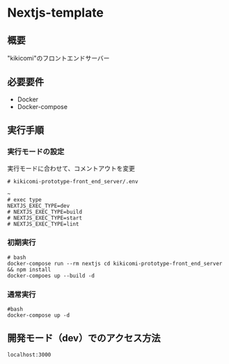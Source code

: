 # Nextjs-template

## 概要
"kikicomi"のフロントエンドサーバー

## 必要要件
- Docker
- Docker-compose

## 実行手順
### 実行モードの設定
実行モードに合わせて、コメントアウトを変更
```
# kikicomi-prototype-front_end_server/.env

~
# exec type
NEXTJS_EXEC_TYPE=dev
# NEXTJS_EXEC_TYPE=build
# NEXTJS_EXEC_TYPE=start
# NEXTJS_EXEC_TYPE=lint
```

### 初期実行
```
# bash
docker-compose run --rm nextjs cd kikicomi-prototype-front_end_server && npm install
docker-compoes up --build -d
```

### 通常実行
```
#bash
docker-compose up -d
```

## 開発モード（dev）でのアクセス方法
```
localhost:3000
```

